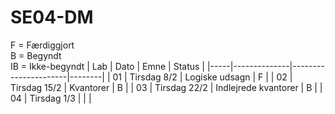 # SE04-DM
F = Færdiggjort  
B = Begyndt  
IB = Ikke-begyndt
| Lab | Dato         | Emne                 | Status |
|-----|--------------|----------------------|--------|
| 01  | Tirsdag 8/2  | Logiske udsagn       | F      |
| 02  | Tirsdag 15/2 | Kvantorer            | B      |
| 03  | Tirsdag 22/2 | Indlejrede kvantorer | B      |
| 04  | Tirsdag 1/3  |                      |        |